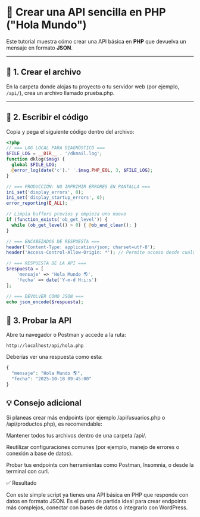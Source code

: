 # 🧩 Crear una API sencilla en PHP ("Hola Mundo")

Este tutorial muestra cómo crear una API básica en **PHP** que devuelva un mensaje en formato **JSON**.

---

## 📁 1. Crear el archivo

En la carpeta donde alojas tu proyecto o tu servidor web (por ejemplo, `/api/`), crea un archivo llamado prueba.php.


---

## 🧠 2. Escribir el código

Copia y pega el siguiente código dentro del archivo:

```php
<?php
// === LOG LOCAL PARA DIAGNÓSTICO ===
$FILE_LOG = __DIR__ . '/dkmail.log';
function dklog($msg) {
  global $FILE_LOG;
  @error_log(date('c').' '.$msg.PHP_EOL, 3, $FILE_LOG);
}

// === PRODUCCIÓN: NO IMPRIMIR ERRORES EN PANTALLA ===
ini_set('display_errors', 0);
ini_set('display_startup_errors', 0);
error_reporting(E_ALL);

// Limpia buffers previos y empieza uno nuevo
if (function_exists('ob_get_level')) {
  while (ob_get_level() > 0) { @ob_end_clean(); }
}

// === ENCABEZADOS DE RESPUESTA ===
header('Content-Type: application/json; charset=utf-8');
header('Access-Control-Allow-Origin: *'); // Permite acceso desde cualquier origen (útil para pruebas)

// === RESPUESTA DE LA API ===
$respuesta = [
    'mensaje' => 'Hola Mundo 🌎',
    'fecha' => date('Y-m-d H:i:s')
];

// === DEVOLVER COMO JSON ===
echo json_encode($respuesta);
```

## 🚀 3. Probar la API

Abre tu navegador o Postman y accede a la ruta:

```url
http://localhost/api/hola.php
```

Deberías ver una respuesta como esta:

```php
{
  "mensaje": "Hola Mundo 🌎",
  "fecha": "2025-10-18 09:45:00"
}
```

## 💡 Consejo adicional

Si planeas crear más endpoints (por ejemplo /api/usuarios.php o /api/productos.php), es recomendable:

Mantener todos tus archivos dentro de una carpeta /api/.

Reutilizar configuraciones comunes (por ejemplo, manejo de errores o conexión a base de datos).

Probar tus endpoints con herramientas como Postman, Insomnia, o desde la terminal con curl.

✅ Resultado

Con este simple script ya tienes una API básica en PHP que responde con datos en formato JSON.
Es el punto de partida ideal para crear endpoints más complejos, conectar con bases de datos o integrarlo con WordPress.
